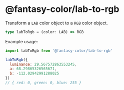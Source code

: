 # @fantasy-color/lab-to-rgb

Transform a `LAB` color object to a `RGB` color object.

```ts
type labToRgb = (color: LAB) => RGB
```

Example usage:

```js
import labToRgb from '@fantasy-color/lab-to-rgb'

labToRgb({
  luminance: 29.567572863553245,
  a: 68.29865326565671,
  b: -112.02942991288025
})
// { red: 0, green: 0, blue: 255 }
```
